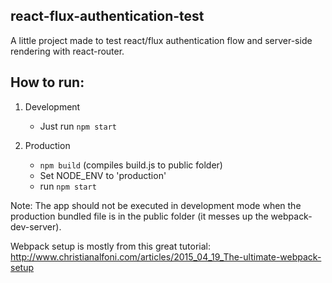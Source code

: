 react-flux-authentication-test
------------------------------

A little project made to test react/flux authentication flow and server-side rendering with react-router.

How to run:
-----------
1. Development
 	* Just run `npm start`

2. Production 
	* `npm build` (compiles build.js to public folder) 
	* Set NODE_ENV to 'production'
	* run `npm start` 

Note: The app should not be executed in development mode when the production bundled file is in the public folder (it messes up the webpack-dev-server).

Webpack setup is mostly from this great tutorial: http://www.christianalfoni.com/articles/2015_04_19_The-ultimate-webpack-setup